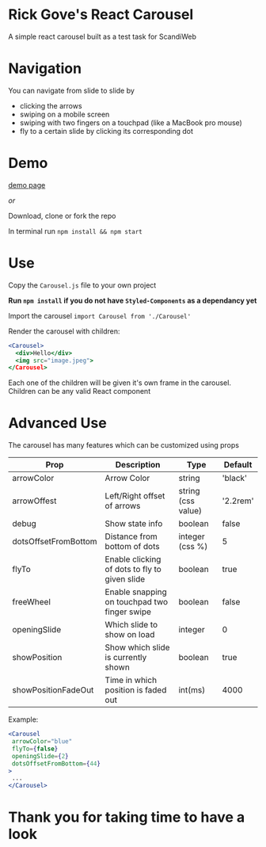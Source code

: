 # Rick Gove's React Carousel
 A simple react carousel built as a test task for ScandiWeb
 
# Navigation
 You can navigate from slide to slide by 
 - clicking the arrows
 - swiping on a mobile screen
 - swiping with two fingers on a touchpad (like a MacBook pro mouse)
 - fly to a certain slide by clicking its corresponding dot

# Demo
<a href="https://rickgove.github.io/#/carousel">demo page</a>

*or*

Download, clone or fork the repo

In terminal run
`npm install && npm start`

# Use
 Copy the `Carousel.js` file to your own project
 
 **Run `npm install` if you do not have `Styled-Components` as a dependancy yet**
 
 Import the carousel
 `import Carousel from './Carousel'`
 
 Render the carousel with children:
 
 ```jsx
 <Carousel>
   <div>Hello</div>
   <img src="image.jpeg">
 </Carousel>
 ```
 Each one of the children will be given it's own frame in the carousel. 
 Children can be any valid React component
 
# Advanced Use
 The carousel has many features which can be customized using props
 
| Prop        | Description | Type | Default |
| ----------- | ----------- | -----|---------|
| arrowColor  | Arrow Color | string| 'black'|
| arrowOffest | Left/Right offset of arrows|string (css value)|'2.2rem'|
| debug|Show state info|boolean|false|
| dotsOffsetFromBottom| Distance from bottom of dots|integer (css %)|5|
|flyTo| Enable clicking of dots to fly to given slide|boolean|true|
|freeWheel| Enable snapping on touchpad two finger swipe |boolean|false|
|openingSlide|Which slide to show on load|integer|0|
|showPosition|Show which slide is currently shown|boolean|true|
|showPositionFadeOut|Time in which position is faded out|int(ms)|4000|;

Example:

```jsx
<Carousel
 arrowColor="blue"
 flyTo={false}
 openingSlide={2}
 dotsOffsetFromBottom={44}
>
 ...
</Carousel>
```

# Thank you for taking time to have a look
